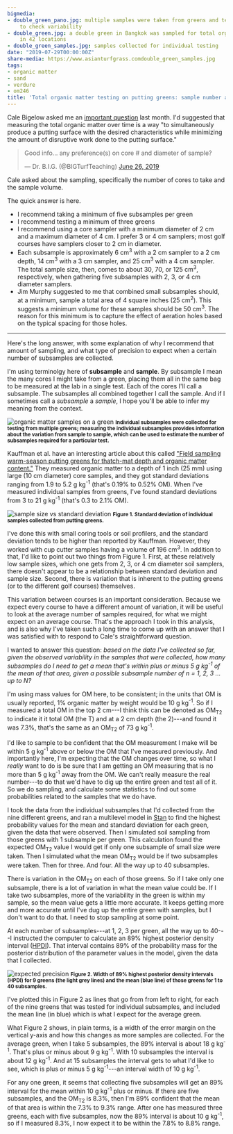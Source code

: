 ```yaml
---
bigmedia:
- double_green_pano.jpg: multiple samples were taken from greens and tested individually
    to check variability
- double_green.jpg: a double green in Bangkok was sampled for total organic matter
    in 42 locations
- double_green_samples.jpg: samples collected for individual testing
date: "2019-07-29T00:00:00Z"
share-media: https://www.asianturfgrass.comdouble_green_samples.jpg
tags:
- organic matter
- sand
- verdure
- om246
title: 'Total organic matter testing on putting greens: sample number and sample volume'
---
```


Cale Bigelow asked me an [important question](https://twitter.com/BIGTurfTeaching/status/1143712753460371459) last month. I'd suggested that measuring the total organic matter over time is a way "to simultaneously produce a putting surface with the desired characteristics while minimizing the amount of disruptive work done to the putting surface."

<blockquote class="twitter-tweet"><p lang="en" dir="ltr">Good info... any preference(s) on core # and diameter of sample?</p>&mdash; Dr. B.I.G. (@BIGTurfTeaching) <a href="https://twitter.com/BIGTurfTeaching/status/1143712753460371459?ref_src=twsrc%5Etfw">June 26, 2019</a></blockquote> <script async src="https://platform.twitter.com/widgets.js" charset="utf-8"></script> 

Cale asked about the sampling, specifically the number of cores to take and the sample volume. 

The quick answer is here. 

* I recommend taking a minimum of five subsamples per green
* I recommend testing a minimum of three greens
* I recommend using a core sampler with a minimum diameter of 2 cm and a maximum diameter of 4 cm. I prefer 3 or 4 cm samplers; most golf courses have samplers closer to 2 cm in diameter.
* Each subsample is approximately 6 cm<sup>3</sup> with a 2 cm sampler to a 2 cm depth, 14 cm<sup>3</sup> with a 3 cm sampler, and 25 cm<sup>3</sup> with a 4 cm sampler. The total sample size, then, comes to about 30, 70, or 125 cm<sup>3</sup>, respectively, when gathering five subsamples with 2, 3, or 4 cm diameter samplers.
* Jim Murphy suggested to me that combined small subsamples should, at a minimum, sample a total area of 4 square inches (25 cm<sup>2</sup>). This suggests a minimum volume for these samples should be 50 cm<sup>3</sup>. The reason for this minimum is to capture the effect of aeration holes based on the typical spacing for those holes. 

---

Here's the long answer, with some explanation of why I recommend that amount of sampling, and what type of precision to expect when a certain number of subsamples are collected.

I'm using terminolgy here of **subsample** and **sample**. By subsample I mean the many cores I might take from a green, placing them all in the same bag to be measured at the lab in a single test. Each of the cores I'll call a subsample. The subsamples all combined together I call the sample. And if I sometimes call a *subsample* a *sample*, I hope you'll be able to infer my meaning from the context.

![organic matter samples on a green](double_green_samples.jpg)
<small><strong>Individual subsamples were collected for testing from multiple greens; measuring the individual subsamples provides information about the variation from sample to sample, which can be used to estimate the number of subsamples required for a particular test.</strong></small>

Kauffman et al. have an interesting article about this called ["Field sampling warm-season putting greens for thatch-mat depth and organic matter content."](https://doi.org/10.21273/HORTTECH.23.3.369) They measured organic matter to a depth of 1 inch (25 mm) using large (10 cm diameter) core samples, and they got standard deviations ranging from 1.9 to 5.2 g kg<sup>-1</sup> (that's 0.19% to 0.52% OM). When I've measured individual samples from greens, I've found standard deviations from 3 to 21 g kg<sup>-1</sup> (that's 0.3 to 2.1% OM).

![sample size vs standard deviation](size_std_dev.png)
<small><strong>Figure 1. Standard deviation of individual samples collected from putting greens. </strong></small>

I've done this with small coring tools or soil profilers, and the standard deviation tends to be higher than reported by Kauffman. However, they worked with cup cutter samples having a volume of 196 cm<sup>3</sup>. In addition to that, I'd like to point out two things from Figure 1. First, at these relatively low sample sizes, which one gets from 2, 3, or 4 cm diameter soil samplers, there doesn't appear to be a relationship between standard deviation and sample size. Second, there is variation that is inherent to the putting greens (or to the different golf courses) themselves.

This variation between courses is an important consideration. Because we expect every course to have a different amount of variation, it will be useful to look at the average number of samples required, for what we might expect on an average course. That's the approach I took in this analysis, and is also why I've taken such a long time to come up with an answer that I was satisfied with to respond to Cale's straightforward question.

I wanted to answer this question: *based on the data I've collected so far, given the observed variability in the samples that were collected, how many subsamples do I need to get a mean that's within plus or minus 5 g kg<sup>-1</sup> of the mean of that area, given a possible subsample number of n = 1, 2, 3 ... up to N?* 

I'm using mass values for OM here, to be consistent; in the units that OM is usually reported, 1% organic matter by weight would be 10 g kg<sup>-1</sup>. So if I measured a total OM in the top 2 cm---I think this can be denoted as OM<sub>T2</sub> to indicate it it total OM (the T) and at a 2 cm depth (the 2)---and found it was 7.3%, that's the same as an OM<sub>T2</sub> of 73 g kg<sup>-1</sup>. 

I'd like to sample to be confident that the OM measurement I make will be within 5 g kg<sup>-1</sup> above or below the OM that I've measured previously. And importantly here, I'm expecting that the OM changes over time, so what I *really* want to do is be sure that I am getting an OM measuring that is no more than 5 g kg<sup>-1</sup> away from the OM. We can't really measure the real number---to do that we'd have to dig up the entire green and test all of it. So we do sampling, and calculate some statistics to find out some probabilities related to the samples that we do have.

I took the data from the individual subsamples that I'd collected from the nine different greens, and ran a multilevel model in [Stan](https://mc-stan.org/) to find the highest probability values for the mean and standard deviation for each green, given the data that were observed. Then I simulated soil sampling from those greens with 1 subsample per green. This calculation found the expected OM<sub>T2</sub> value I would get if only one subsample of small size were taken. Then I simulated what the mean OM<sub>T2</sub> would be if two subsamples were taken. Then for three. And four. All the way up to 40 subsamples.

There is variation in the OM<sub>T2</sub> on each of those greens. So if I take only one subsample, there is a lot of variation in what the mean value could be. If I take two subsamples, more of the variability in the green is within my sample, so the mean value gets a little more accurate. It keeps getting more and more accurate until I've dug up the entire green with samples, but I don't want to do that. I need to stop sampling at some point.

At each number of subsamples---at 1, 2, 3 per green, all the way up to 40---I instructed the computer to calculate an 89% highest posterior density interval ([HPDI](https://en.wikipedia.org/wiki/Credible_interval)). That interval contains 89% of the probability mass for the posterior distribution of the parameter values in the model, given the data that I collected. 

![expected precision](precision_om.png)
<small><strong>Figure 2. Width of 89% highest posterior density intervals (HPDI) for 9 greens (the light grey lines) and the mean (blue line) of those greens for 1 to 40 subsamples.</strong></small>

I've plotted this in Figure 2 as lines that go from from left to right, for each of the nine greens that was tested for individual subsamples, and included the mean line (in blue) which is what I expect for the average green.

What Figure 2 shows, in plain terms, is a width of the error margin on the vertical y-axis and how this changes as more samples are collected. For the average green, when I take 5 subsamples, the 89% interval is about 18 g kg<sup>-1</sup>. That's plus or minus about 9 g kg<sup>-1</sup>. With 10 subsamples the interval is about 12 g kg<sup>-1</sup>. And at 15 subsamples the interval gets to what I'd like to see, which is plus or minus 5 g kg<sup>-1</sup>---an interval width of 10 g kg<sup>-1</sup>. 

For any one green, it seems that collecting five subsamples will get an 89% interval for the mean within 10 g kg<sup>-1</sup> plus or minus. If there are five subsamples, and the OM<sub>T2</sub> is 8.3%, then I'm 89% confident that the mean of that area is within the 7.3% to 9.3% range. After one has measured three greens, each with five subsamples, now the 89% interval is about 10 g kg<sup>-1</sup>, so if I measured 8.3%, I now expect it to be within the 7.8% to 8.8% range.



